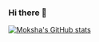 ### Hi there 👋

<!--
**lo0b0o/lo0b0o** is a ✨ _special_ ✨ repository because its `README.md` (this file) appears on your GitHub profile.

Here are some ideas to get you started:

- 🔭 I’m currently working on ...
- 🌱 I’m currently learning ...
- 👯 I’m looking to collaborate on ...
- 🤔 I’m looking for help with ...
- 💬 Ask me about ...
- 📫 How to reach me: ...
- 😄 Pronouns: ...
- ⚡ Fun fact: ...
-->

[![Moksha's GitHub stats](https://github-readme-stats.vercel.app/api?username=lo0b0o&count_private=true&hide=stars&show_icons=true&theme=gruvbox)](https://github.com/anuraghazra/github-readme-stats)
